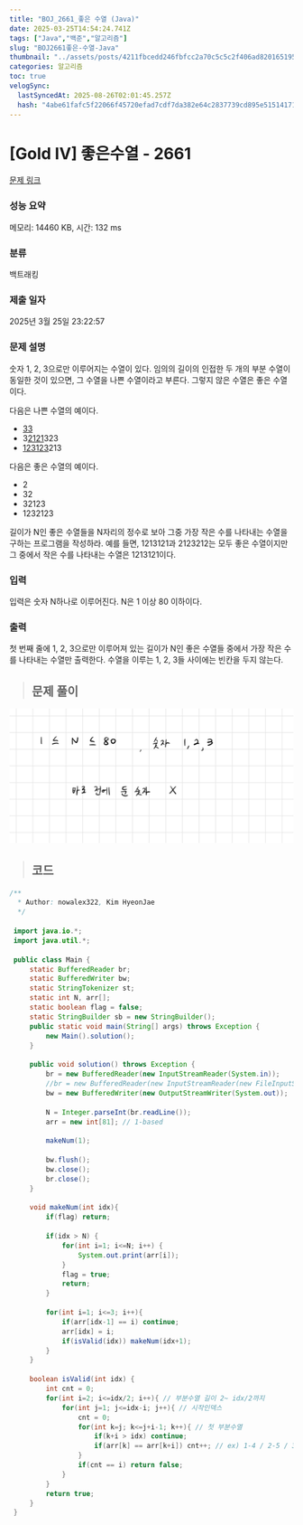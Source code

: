 ```yaml
---
title: "BOJ_2661_좋은 수열 (Java)"
date: 2025-03-25T14:54:24.741Z
tags: ["Java","백준","알고리즘"]
slug: "BOJ2661좋은-수열-Java"
thumbnail: "../assets/posts/4211fbcedd246fbfcc2a70c5c5c2f406ad82016519579605bb7b0f6b6a62f621.png"
categories: 알고리즘
toc: true
velogSync:
  lastSyncedAt: 2025-08-26T02:01:45.257Z
  hash: "4abe61fafc5f22066f45720efad7cdf7da382e64c2837739cd895e5151417121"
---
```


# [Gold IV] 좋은수열 - 2661 
 
 [문제 링크](https://www.acmicpc.net/problem/2661) 
 
 ### 성능 요약
 
 메모리: 14460 KB, 시간: 132 ms
 
 ### 분류
 
 백트래킹
 
 ### 제출 일자
 
 2025년 3월 25일 23:22:57
 
 ### 문제 설명
 
 <p>숫자 1, 2, 3으로만 이루어지는 수열이 있다. 임의의 길이의 인접한 두 개의 부분 수열이 동일한 것이 있으면, 그 수열을 나쁜 수열이라고 부른다. 그렇지 않은 수열은 좋은 수열이다.</p>
 
 <p>다음은 나쁜 수열의 예이다.</p>
 
 <ul>
 	<li><u>33</u></li>
 	<li>3<u>2121</u>323</li>
 	<li><u>123123</u>213</li>
 </ul>
 
 <p>다음은 좋은 수열의 예이다.</p>
 
 <ul>
 	<li>2</li>
 	<li>32</li>
 	<li>32123</li>
 	<li>1232123</li>
 </ul>
 
 <p>길이가 N인 좋은 수열들을 N자리의 정수로 보아 그중 가장 작은 수를 나타내는 수열을 구하는 프로그램을 작성하라. 예를 들면, 1213121과 2123212는 모두 좋은 수열이지만 그 중에서 작은 수를 나타내는 수열은 1213121이다.</p>

 ### 입력 
 
  <p>입력은 숫자 N하나로 이루어진다. N은 1 이상 80 이하이다.</p>

 ### 출력 
 
  <p>첫 번째 줄에 1, 2, 3으로만 이루어져 있는 길이가 N인 좋은 수열들 중에서 가장 작은 수를 나타내는 수열만 출력한다. 수열을 이루는 1, 2, 3들 사이에는 빈칸을 두지 않는다.</p>

> ## 문제 풀이

![](/assets/posts/4211fbcedd246fbfcc2a70c5c5c2f406ad82016519579605bb7b0f6b6a62f621.png)

> ## 코드

```java
/**
  * Author: nowalex322, Kim HyeonJae
  */
 
 import java.io.*;
 import java.util.*;
 
 public class Main {
     static BufferedReader br;
     static BufferedWriter bw;
     static StringTokenizer st;
     static int N, arr[];
     static boolean flag = false;
     static StringBuilder sb = new StringBuilder();
     public static void main(String[] args) throws Exception {
         new Main().solution();
     }
 
     public void solution() throws Exception {
         br = new BufferedReader(new InputStreamReader(System.in));
         //br = new BufferedReader(new InputStreamReader(new FileInputStream("src/main/java/BOJ_2661_좋은수열/input.txt")));
         bw = new BufferedWriter(new OutputStreamWriter(System.out));
 
         N = Integer.parseInt(br.readLine());
         arr = new int[81]; // 1-based
 
         makeNum(1);
 
         bw.flush();
         bw.close();
         br.close();
     }
 
     void makeNum(int idx){
         if(flag) return;
 
         if(idx > N) {
             for(int i=1; i<=N; i++) {
                 System.out.print(arr[i]);
             }
             flag = true;
             return;
         }
 
         for(int i=1; i<=3; i++){
             if(arr[idx-1] == i) continue;
             arr[idx] = i;
             if(isValid(idx)) makeNum(idx+1);
         }
     }
 
     boolean isValid(int idx) {
         int cnt = 0;
         for(int i=2; i<=idx/2; i++){ // 부분수열 길이 2~ idx/2까지
             for(int j=1; j<=idx-i; j++){ // 시작인덱스
                 cnt = 0;
                 for(int k=j; k<=j+i-1; k++){ // 첫 부분수열
                     if(k+i > idx) continue;
                     if(arr[k] == arr[k+i]) cnt++; // ex) 1-4 / 2-5 / 3-6
                 }
                 if(cnt == i) return false;
             }
         }
         return true;
     }
 }
```